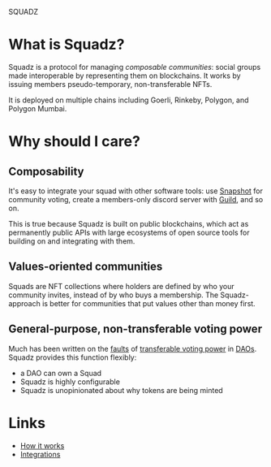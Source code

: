 SQUADZ

# What is Squadz?
Squadz is a protocol for managing *composable communities*: social groups made interoperable by representing them on blockchains. It works by issuing members pseudo-temporary, non-transferable NFTs.

It is deployed on multiple chains including Goerli, Rinkeby, Polygon, and Polygon Mumbai.

# Why should I care?
## Composability
It's easy to integrate your squad with other software tools: use [Snapshot](https://snapshot.org/) for community voting, create a members-only discord server with [Guild](https://guild.xyz/), and so on. 

This is true because Squadz is built on public blockchains, which act as permanently public APIs with large ecosystems of open source tools for building on and integrating with them.

## Values-oriented communities
Squads are NFT collections where holders are defined by who your community invites, instead of by who buys a membership. The Squadz-approach is better for communities that put values other than money first.

## General-purpose, non-transferable voting power
Much has been written on the [faults](https://vitalik.ca/general/2021/08/16/voting3.html) of [transferable voting power](https://vitalik.ca/general/2018/03/28/plutocracy.html) in [DAOs](https://daohaus.substack.com/p/tokens-and-goodharts-forest). Squadz provides this function flexibly:
- a DAO can own a Squad
- Squadz is highly configurable
- Squadz is unopinionated about why tokens are being minted

# Links
- [How it works](how-it-works.md)
- [Integrations](integrations.md)
